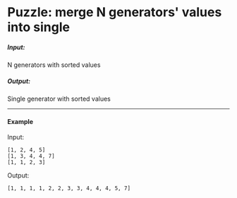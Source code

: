 # Puzzle: merge N generators' values into single

##### Input:
N generators with sorted values

##### Output:
Single generator with sorted values

***

#### Example
Input:
```
[1, 2, 4, 5]                                  
[1, 3, 4, 4, 7]
[1, 1, 2, 3]
```

Output:
```
[1, 1, 1, 1, 2, 2, 3, 3, 4, 4, 4, 5, 7]
```
